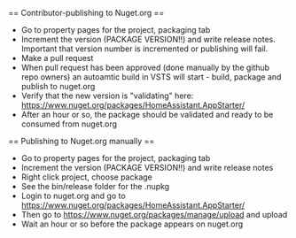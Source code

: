 ﻿== Contributor-publishing to Nuget.org ==

* Go to property pages for the project, packaging tab
* Increment the version (PACKAGE VERSION!!) and write release notes. Important that version number is incremented or publishing will fail.
* Make a pull request
* When pull request has been approved (done manually by the github repo owners) an autoamtic build in VSTS will start - build, package and publish to nuget.org
* Verify that the new version is "validating" here: https://www.nuget.org/packages/HomeAssistant.AppStarter/
* After an hour or so, the package should be validated and ready to be consumed from nuget.org

== Publishing to Nuget.org manually ==

* Go to property pages for the project, packaging tab
* Increment the version (PACKAGE VERSION!!) and write release notes
* Right click project, choose package
* See the bin/release folder for the .nupkg
* Login to nuget.org and go to https://www.nuget.org/packages/HomeAssistant.AppStarter/
* Then go to https://www.nuget.org/packages/manage/upload and upload
* Wait an hour or so before the package appears on nuget.org
